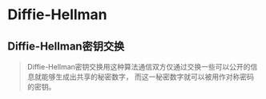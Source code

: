 # Diffie-Hellman

## Diffie-Hellman密钥交换

> Diffie-Hellman密钥交换用这种算法通信双方仅通过交换一些可以公开的信息就能够生成出共享的秘密数字，
> 而这一秘密数字就可以被用作对称密码的密钥。

